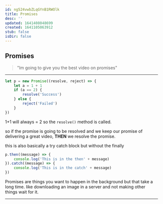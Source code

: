 ```yaml
---
id: ng524vwbZLqGYnB1RWOlk
title: Promises
desc: ''
updated: 1641408048699
created: 1641105063912
stub: false
isDir: false
---
```


## Promises

> "Im going to give you the best video on promises"

---

```js
let p = new Promise((resolve, reject) => {
    let a = 1 + 1
    if (a == 2) {
        resolve('Success')
    } else {
        reject('Failed')
    }
}) 
```

1+1 will always = 2 so the `resolve()` method is called.

so if the promise is going to be resolved and we keep our promise of delivering a great video, **THEN** we resolve the promise.

this is also basically a try catch block but without the finally

```js
p.then((message) => {
    console.log('This is in the then' + message)
}).catch((message) => {
    console.log('This is in the catch' + message)
})
```

Promises are things you want to happen in the background but that take a long time.
like downloading an image in a server and not making other things wait for it.

---
